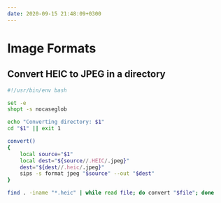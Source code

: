 ```yaml
---
date: 2020-09-15 21:48:09+0300
---
```


# Image Formats

## Convert HEIC to JPEG in a directory

``` sh
#!/usr/bin/env bash

set -e
shopt -s nocaseglob

echo "Converting directory: $1"
cd "$1" || exit 1

convert()
{
    local source="$1"
    local dest="${source//.HEIC/.jpeg}"
    dest="${dest//.heic/.jpeg}"
    sips -s format jpeg "$source" --out "$dest"
}

find . -iname "*.heic" | while read file; do convert "$file"; done
```
